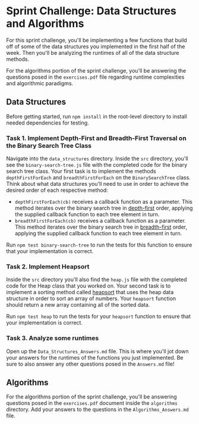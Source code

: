# Sprint Challenge: Data Structures and Algorithms

For this sprint challenge, you'll be implementing a few functions that build off of some of the data structures you implemented in the first half of the week. Then you'll be analyzing the runtimes of all of the data structure methods. 

For the algorithms portion of the sprint challenge, you'll be answering the questions posed in the `exercises.pdf` file regarding runtime complexities and algorithmic paradigms.

## Data Structures
Before getting started, run `npm install` in the root-level directory to install needed dependencies for testing.

### Task 1. Implement Depth-First and Breadth-First Traversal on the Binary Search Tree Class 
Navigate into the `data_structures` directory. Inside the `src` directory, you'll see the `binary-search-tree.js` file with the completed code for the binary search tree class. Your first task is to implement the methods `depthFirstForEach` and `breadthFirstForEach` on the `BinarySearchTree` class. Think about what data structures you'll need to use in order to achieve the desired order of each respective method:

   * `depthFirstForEach(cb)` receives a callback function as a parameter. This method iterates over the binary search tree in [depth-first](https://en.wikipedia.org/wiki/Depth-first_search) order, applying the supplied callback function to each tree element in turn. 
   * `breadthFirstForEach(cb)` receives a callback function as a parameter. This method iterates over the binary search tree in [breadth-first](https://en.wikipedia.org/wiki/Breadth-first_search) order, applying the supplied callback function to each tree element in turn.

Run `npm test binary-search-tree` to run the tests for this function to ensure that your implementation is correct.

### Task 2. Implement Heapsort
Inside the `src` directory you'll also find the `heap.js` file with the completed code for the Heap class that you worked on. Your second task is to implement a sorting method called [heapsort](https://en.wikipedia.org/wiki/Heapsort) that uses the heap data structure in order to sort an array of numbers. Your `heapsort` function should return a new array containing all of the sorted data.

Run `npm test heap` to run the tests for your `heapsort` function to ensure that your implementation is correct.

### Task 3. Analyze some runtimes
Open up the `Data_Structures_Answers.md` file. This is where you'll jot down your answers for the runtimes of the functions you just implemented. Be sure to also answer any other questions posed in the `Answers.md` file!

## Algorithms
For the algorithms portion of the sprint challenge, you'll be answering questions posed in the `exercises.pdf` document inside the `algorithms` directory. Add your answers to the questions in the `Algorithms_Answers.md` file.